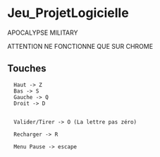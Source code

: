 # Jeu_ProjetLogicielle

APOCALYPSE MILITARY

ATTENTION NE FONCTIONNE QUE SUR CHROME

## Touches 
```
  Haut -> Z
  Bas -> S 
  Gauche -> Q
  Droit -> D


  Valider/Tirer -> O (La lettre pas zéro)

  Recharger -> R

  Menu Pause -> escape
```
